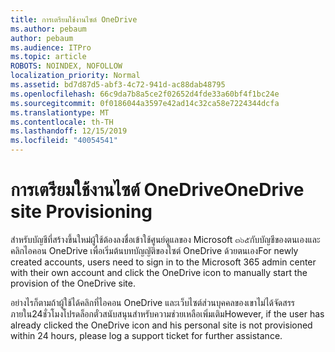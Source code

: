 ```yaml
---
title: การเตรียมใช้งานไซต์ OneDrive
ms.author: pebaum
author: pebaum
ms.audience: ITPro
ms.topic: article
ROBOTS: NOINDEX, NOFOLLOW
localization_priority: Normal
ms.assetid: bd7d87d5-abf3-4c72-941d-ac88dab48795
ms.openlocfilehash: 66c9da7b8a5ce2f02652d4fde33a60bf4f1bc24e
ms.sourcegitcommit: 0f0186044a3597e42ad14c32ca58e7224344dcfa
ms.translationtype: MT
ms.contentlocale: th-TH
ms.lasthandoff: 12/15/2019
ms.locfileid: "40054541"
---
```

# <a name="onedrive-site-provisioning"></a><span data-ttu-id="3ad49-102">การเตรียมใช้งานไซต์ OneDrive</span><span class="sxs-lookup"><span data-stu-id="3ad49-102">OneDrive site Provisioning</span></span>

<span data-ttu-id="3ad49-103">สำหรับบัญชีที่สร้างขึ้นใหม่ผู้ใช้ต้องลงชื่อเข้าใช้ศูนย์ดูแลของ Microsoft ๓๖๕กับบัญชีของตนเองและคลิกไอคอน OneDrive เพื่อเริ่มต้นบทบัญญัติของไซต์ OneDrive ด้วยตนเอง</span><span class="sxs-lookup"><span data-stu-id="3ad49-103">For newly created accounts, users need to sign in to the Microsoft 365 admin center with their own account and click the OneDrive icon to manually start the provision of the OneDrive site.</span></span>

<span data-ttu-id="3ad49-104">อย่างไรก็ตามถ้าผู้ใช้ได้คลิกที่ไอคอน OneDrive และเว็บไซต์ส่วนบุคคลของเขาไม่ได้จัดสรรภายใน24ชั่วโมงโปรดล็อกตั๋วสนับสนุนสำหรับความช่วยเหลือเพิ่มเติม</span><span class="sxs-lookup"><span data-stu-id="3ad49-104">However, if the user has already clicked the OneDrive icon and his personal site is not provisioned within 24 hours, please log a support ticket for further assistance.</span></span>

